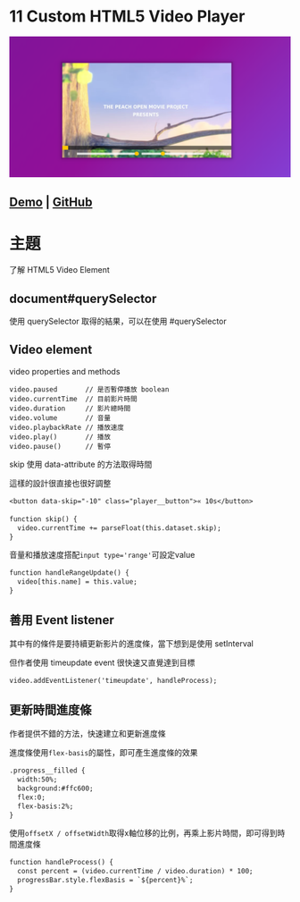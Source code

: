 # **11 Custom HTML5 Video Player**
<!-- ![](../images/11_Custom_HTML5_Video_Player.jpg) -->
<img width="800" alt="11_Custom_HTML5_Video_Player" src="../images/11_Custom_HTML5_Video_Player.jpg">


## [Demo](https://jamestong10.github.io/Javascript30/11_Custom_HTML5_Video_Player/index.html) | [GitHub](https://github.com/jamestong10/Javascript30/tree/master/11_Custom_HTML5_Video_Player)

# 主題

了解 HTML5 Video Element

## document#querySelector

使用 querySelector 取得的結果，可以在使用 #querySelector

## Video element

video properties and methods

```
video.paused       // 是否暫停播放 boolean
video.currentTime  // 目前影片時間
video.duration     // 影片總時間
video.volume       // 音量
video.playbackRate // 播放速度
video.play()       // 播放
video.pause()      // 暫停
```

skip 使用 data-attribute 的方法取得時間

這樣的設計很直接也很好調整

```
<button data-skip="-10" class="player__button">« 10s</button>

function skip() {
  video.currentTime += parseFloat(this.dataset.skip);
}
```

音量和播放速度搭配`input type='range'`可設定value
```
function handleRangeUpdate() {
  video[this.name] = this.value;
}
```

## 善用 Event listener

其中有的條件是要持續更新影片的進度條，當下想到是使用 setInterval

但作者使用 timeupdate event 很快速又直覺達到目標

```
video.addEventListener('timeupdate', handleProcess);
```

## 更新時間進度條

作者提供不錯的方法，快速建立和更新進度條

進度條使用`flex-basis`的屬性，即可產生進度條的效果

```
.progress__filled {
  width:50%;
  background:#ffc600;
  flex:0;
  flex-basis:2%;
}
```

使用`offsetX / offsetWidth`取得x軸位移的比例，再乘上影片時間，即可得到時間進度條


```
function handleProcess() {
  const percent = (video.currentTime / video.duration) * 100;
  progressBar.style.flexBasis = `${percent}%`;
}
```

